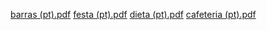 [barras (pt).pdf](https://github.com/user-attachments/files/20725412/barras.pt.pdf)
[festa (pt).pdf](https://github.com/user-attachments/files/20725411/festa.pt.pdf)
[dieta (pt).pdf](https://github.com/user-attachments/files/20725410/dieta.pt.pdf)
[cafeteria (pt).pdf](https://github.com/user-attachments/files/20725409/cafeteria.pt.pdf)
